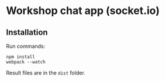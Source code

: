 # Workshop chat app (socket.io)

## Installation

Run commands:
```
npm install
webpack --watch
```

Result files are in the `dist` folder.
